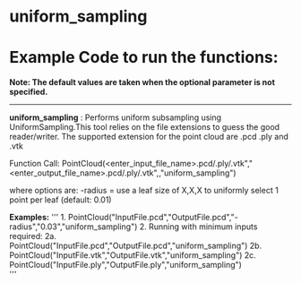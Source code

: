# uniform\_sampling

# Example Code to run the functions:

**Note: The default values are taken when the optional parameter is not specified.**
___

__uniform\_sampling__ : Performs uniform subsampling using UniformSampling.This tool relies on the file extensions to guess the good reader/writer. The supported extension for the point cloud are .pcd .ply and .vtk

Function Call: PointCloud(<enter\_input\_file\_name>.pcd/.ply/.vtk","<enter\_output\_file\_name>.pcd/.ply/.vtk",<options>,"uniform\_sampling")

where options are:
-radius = use a leaf size of X,X,X to uniformly select 1 point per leaf (default: 0.01)

__Examples:__
'''
		1. PointCloud("InputFile.pcd","OutputFile.pcd","-radius","0.03","uniform\_sampling")
		2. Running with minimum inputs required:
			2a. PointCloud("InputFile.pcd","OutputFile.pcd","uniform\_sampling")
			2b. PointCloud("InputFile.vtk","OutputFile.vtk","uniform\_sampling")
			2c. PointCloud("InputFile.ply","OutputFile.ply","uniform\_sampling")	
'''
